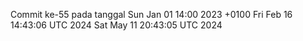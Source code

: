 Commit ke-55 pada tanggal Sun Jan 01 14:00 2023 +0100
Fri Feb 16 14:43:06 UTC 2024
Sat May 11 20:43:05 UTC 2024
